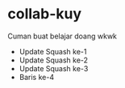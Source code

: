 # collab-kuy
Cuman buat belajar doang wkwk  
- Update Squash ke-1
- Update Squash ke-2
- Update Squash ke-3
- Baris ke-4
